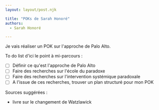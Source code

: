 ```yaml
---
layout: layout/post.njk

title: "POKs de Sarah Honoré"
authors:
  - Sarah Honoré

---
```

<!-- début résumé -->
Je vais réaliser un POK sur l'approche de Palo Alto.
<!-- fin résumé -->

To do list d'ici le point à mi-parcours : 
- [ ] Définir ce qu'est l'approche de Palo Alto
- [ ] Faire des recherches sur l'école du paradoxe
- [ ] Faire des recherches sur l'intervention systémique paradoxale 
- [ ] A l'issue de ces recherches, trouver un plan structuré pour mon POK

Sources suggérées : 
-  livre sur le changement de Watzlawick